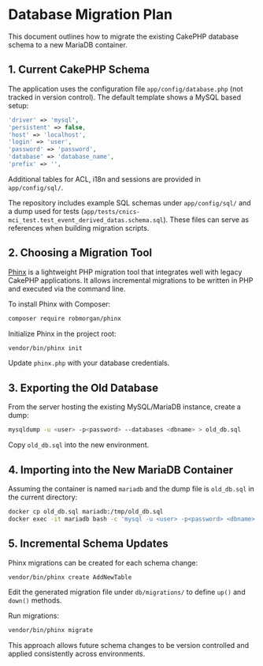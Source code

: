 # Database Migration Plan

This document outlines how to migrate the existing CakePHP database schema to a new MariaDB container.

## 1. Current CakePHP Schema

The application uses the configuration file `app/config/database.php` (not tracked in version control).  The default template shows a MySQL based setup:

```php
'driver' => 'mysql',
'persistent' => false,
'host' => 'localhost',
'login' => 'user',
'password' => 'password',
'database' => 'database_name',
'prefix' => '',
```

Additional tables for ACL, i18n and sessions are provided in `app/config/sql/`.

The repository includes example SQL schemas under `app/config/sql/` and a dump used for tests (`app/tests/cnics-mci_test.test_event_derived_datas.schema.sql`).  These files can serve as references when building migration scripts.

## 2. Choosing a Migration Tool

[Phinx](https://phinx.org/) is a lightweight PHP migration tool that integrates well with legacy CakePHP applications. It allows incremental migrations to be written in PHP and executed via the command line.

To install Phinx with Composer:

```bash
composer require robmorgan/phinx
```

Initialize Phinx in the project root:

```bash
vendor/bin/phinx init
```

Update `phinx.php` with your database credentials.

## 3. Exporting the Old Database

From the server hosting the existing MySQL/MariaDB instance, create a dump:

```bash
mysqldump -u <user> -p<password> --databases <dbname> > old_db.sql
```

Copy `old_db.sql` into the new environment.

## 4. Importing into the New MariaDB Container

Assuming the container is named `mariadb` and the dump file is `old_db.sql` in the current directory:

```bash
docker cp old_db.sql mariadb:/tmp/old_db.sql
docker exec -it mariadb bash -c 'mysql -u <user> -p<password> <dbname> < /tmp/old_db.sql'
```

## 5. Incremental Schema Updates

Phinx migrations can be created for each schema change:

```bash
vendor/bin/phinx create AddNewTable
```

Edit the generated migration file under `db/migrations/` to define `up()` and `down()` methods.

Run migrations:

```bash
vendor/bin/phinx migrate
```

This approach allows future schema changes to be version controlled and applied consistently across environments.
